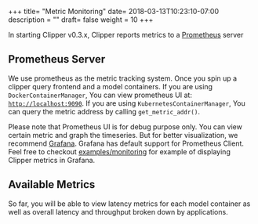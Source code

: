 +++
title= "Metric Monitoring"
date= 2018-03-13T10:23:10-07:00
description = ""
draft= false
weight = 10
+++

In starting Clipper v0.3.x, Clipper reports metrics to a [Prometheus](https://prometheus.io/) server

## Prometheus Server
We use prometheus as the metric tracking system. Once you spin up a clipper query frontend and a model containers.
If you are using `DockerContainerManager`, You can view prometheus UI at: [`http://localhost:9090`](http://localhost:9090).
If you are using `KubernetesContainerManager`, You can query the metric address by calling `get_metric_addr()`.

Please note that Prometheus UI is for debug purpose only. You can view certain metric and graph the timeseries. But for better visualization, we recommend [Grafana](https://grafana.com/). Grafana has default support for Prometheus Client. Feel free to checkout [examples/monitoring](https://github.com/ucbrise/clipper/tree/develop/examples/monitoring) for example of displaying Clipper metrics in Grafana.

## Available Metrics
So far, you will be able to view latency metrics for each model container as well as overall latency and throughput broken down by applications. 
